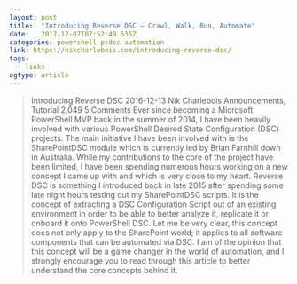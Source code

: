 ```yaml
---
layout: post 
title:  "Introducing Reverse DSC – Crawl, Walk, Run, Automate" 
date:   2017-12-07T07:52:49.636Z 
categories: powershell psdsc automation
link: https://nikcharlebois.com/introducing-reverse-dsc/ 
tags:
  - links
ogtype: article 
---
```


> Introducing Reverse DSC
 2016-12-13  Nik Charlebois	 Announcements, Tutorial  2,049 5 Comments
Ever since becoming a Microsoft PowerShell MVP back in the summer of 2014, I have been heavily involved with various PowerShell Desired State Configuration (DSC) projects. The main initiative I have been involved with is the SharePointDSC module which is currently led by Brian Farnhill down in Australia. While my contributions to the core of the project have been limited, I have been spending numerous hours working on a new concept I came up with and which is very close to my heart. Reverse DSC is something I introduced back in late 2015 after spending some late night hours testing out my SharePointDSC scripts. It is the concept of extracting a DSC Configuration Script out of an existing environment in order to be able to better analyze it, replicate it or onboard it onto PowerShell DSC. Let me be very clear, this concept does not only apply to the SharePoint world; it applies to all software components that can be automated via DSC. I am of the opinion that this concept will be a game changer in the world of automation, and I strongly encourage you to read through this article to better understand the core concepts behind it.